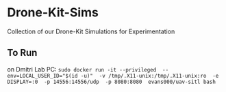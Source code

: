 # Drone-Kit-Sims
Collection of our Drone-Kit Simulations for Experimentation

## To Run
on Dmitri Lab PC:
```sudo docker run -it --privileged  --env=LOCAL_USER_ID="$(id -u)"  -v /tmp/.X11-unix:/tmp/.X11-unix:ro  -e DISPLAY=:0  -p 14556:14556/udp  -p 8080:8080  evans000/uav-sitl bash```


